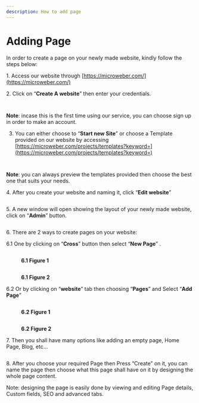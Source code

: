 ```yaml
---
description: How to add page
---
```


# Adding Page

In order to create a page on your newly made website, kindly follow the steps below:

1\.      Access our website through [https://microweber.com/](https://microweber.com/)

2\.      Click on “**Create A website**” then enter your credentials.

<figure><img src=".gitbook/assets/Create Website (1).png" alt=""><figcaption></figcaption></figure>

<figure><img src=".gitbook/assets/MW credentials.png" alt=""><figcaption></figcaption></figure>

**Note**: incase this is the first time using our service, you can choose sign up in order to make an account.

3. &#x20;You can either choose to “**Start new Site**” or choose a Template provided on our website by accessing [https://microweber.com/projects/templates?keyword=](https://microweber.com/projects/templates?keyword=)

<figure><img src=".gitbook/assets/image (4) (1).png" alt=""><figcaption></figcaption></figure>

<figure><img src=".gitbook/assets/image (5) (1).png" alt=""><figcaption></figcaption></figure>

&#x20;**Note**: you can always preview the templates provided then choose the best one that suits your needs.

4\.      After you create your website and naming it, click “**Edit website**”

<figure><img src=".gitbook/assets/image (7) (1).png" alt=""><figcaption></figcaption></figure>

5\.      A new window will open showing the layout of your newly made website, click on “**Admin**” button.

<figure><img src=".gitbook/assets/image (8).png" alt=""><figcaption></figcaption></figure>

6\.      There are 2 ways to create pages on your website:

&#x20;     6.1   One by clicking on “**Cross**” button then select “**New Page**” .

<figure><img src=".gitbook/assets/image (9).png" alt=""><figcaption><p><strong>6.1 Figure 1</strong></p></figcaption></figure>

<figure><img src=".gitbook/assets/image (10).png" alt=""><figcaption><p><strong>6.1 Figure 2</strong></p></figcaption></figure>

&#x20;   6.2   Or by clicking on “**website**” tab then choosing “**Pages**” and Select “**Add Page**”

<figure><img src=".gitbook/assets/image (12).png" alt=""><figcaption><p><strong>6.2 Figure 1</strong></p></figcaption></figure>

<figure><img src=".gitbook/assets/image (14).png" alt=""><figcaption><p><strong>6.2  Figure 2</strong></p></figcaption></figure>

7\.      Then you shall have many options like adding an empty page, Home Page, Blog, etc...

<figure><img src=".gitbook/assets/image (17).png" alt=""><figcaption></figcaption></figure>

8\.      After you choose your required Page then Press “Create” on it, you can name the page then choose what this page shall have on it by designing the whole page content.

&#x20;

Note: designing the page is easily done by viewing and editing Page details, Custom fields, SEO and advanced tabs.

<figure><img src=".gitbook/assets/image (18).png" alt=""><figcaption></figcaption></figure>
